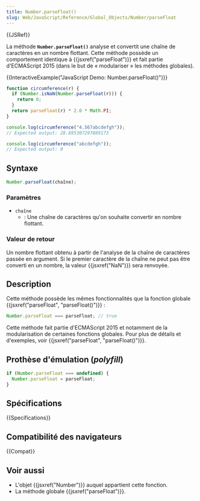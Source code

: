 ```yaml
---
title: Number.parseFloat()
slug: Web/JavaScript/Reference/Global_Objects/Number/parseFloat
---
```


{{JSRef}}

La méthode **`Number.parseFloat()`** analyse et convertit une chaîne de caractères en un nombre flottant. Cette méthode possède un comportement identique à {{jsxref("parseFloat")}} et fait partie d'ECMAScript 2015 (dans le but de « modulariser » les méthodes globales).

{{InteractiveExample("JavaScript Demo: Number.parseFloat()")}}

```js interactive-example
function circumference(r) {
  if (Number.isNaN(Number.parseFloat(r))) {
    return 0;
  }
  return parseFloat(r) * 2.0 * Math.PI;
}

console.log(circumference("4.567abcdefgh"));
// Expected output: 28.695307297889173

console.log(circumference("abcdefgh"));
// Expected output: 0
```

## Syntaxe

```js
Number.parseFloat(chaîne);
```

### Paramètres

- `chaîne`
  - : Une chaîne de caractères qu'on souhaite convertir en nombre flottant.

### Valeur de retour

Un nombre flottant obtenu à partir de l'analyse de la chaîne de caractères passée en argument. Si le premier caractère de la chaîne ne peut pas être converti en un nombre, la valeur {{jsxref("NaN")}} sera renvoyée.

## Description

Cette méthode possède les mêmes fonctionnalités que la fonction globale {{jsxref("parseFloat", "parseFloat()")}} :

```js
Number.parseFloat === parseFloat; // true
```

Cette méthode fait partie d'ECMAScript 2015 et notamment de la modularisation de certaines fonctions globales. Pour plus de détails et d'exemples, voir {{jsxref("parseFloat", "parseFloat()")}}.

## Prothèse d'émulation (_polyfill_)

```js
if (Number.parseFloat === undefined) {
  Number.parseFloat = parseFloat;
}
```

## Spécifications

{{Specifications}}

## Compatibilité des navigateurs

{{Compat}}

## Voir aussi

- L'objet {{jsxref("Number")}} auquel appartient cette fonction.
- La méthode globale {{jsxref("parseFloat")}}.
